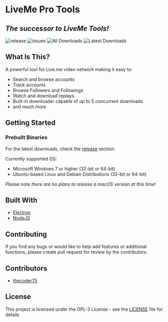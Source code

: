 # LiveMe Pro Tools
## *The successor to LiveMe Tools!*

![release](https://img.shields.io/github/release/thecoder75/liveme-pro-tools.svg?style=flat-square)
![issues](https://img.shields.io/github/issues-raw/thecoder75/liveme-pro-tools.svg?style=flat-square)
![All Downloads](https://img.shields.io/github/downloads/thecoder75/liveme-pro-tools/total.svg?style=flat-square&label=All+Releases+Downloaded)
![Latest Downloads](https://img.shields.io/github/downloads/thecoder75/liveme-pro-tools/latest/total.svg?style=flat-square&label=Latest+Release+Downloaded)


## What Is This?

A powerful tool for Live.me video network making it easy to:
- Search and browse accounts
- Track accounts
- Browse Followers and Followings
- Watch and download replays
- Built-in downloader capable of up to 5 concurrent downloads
- and much more

## Getting Started

### Prebuilt Binaries

For the latest downloads, check the [release](https://github.com/thecoder75/liveme-pro-tools/releases) section.

Currently supported OS:
- Microsoft Windows 7 or higher (32-bit or 64-bit)
- Ubuntu-based Linux and Debian Distributions (32-bit or 64-bit)

*Please note there are no plans to release a macOS version at this time!*

## Built With
* [Electron](http://electron.atom.io)
* [NodeJS](http://nodejs.org)

## Contributing
If you find any bugs or would like to help add features or additional functions, please create pull request for review by the contributors.

## Contributors
* [thecoder75](https://github.com/thecoder75)

## License
This project is licensed under the GPL-3 License - see the [LICENSE](LICENSE)
file for details
